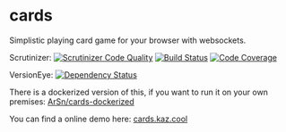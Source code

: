 # cards

Simplistic playing card game for your browser with websockets.

Scrutinizer: 
[![Scrutinizer Code Quality](https://scrutinizer-ci.com/g/ArSn/cards/badges/quality-score.png?b=master)](https://scrutinizer-ci.com/g/ArSn/cards/?branch=master)
[![Build Status](https://scrutinizer-ci.com/g/ArSn/cards/badges/build.png?b=master)](https://scrutinizer-ci.com/g/ArSn/cards/build-status/master)
[![Code Coverage](https://scrutinizer-ci.com/g/ArSn/cards/badges/coverage.png?b=master)](https://scrutinizer-ci.com/g/ArSn/cards/?branch=master)

VersionEye: [![Dependency Status](https://www.versioneye.com/user/projects/5838ac424ef1640054f2a2a6/badge.svg?style=flat-square)](https://www.versioneye.com/user/projects/5838ac424ef1640054f2a2a6)

There is a dockerized version of this, if you want to run it on your own premises: [ArSn/cards-dockerized](https://github.com/ArSn/cards-dockerized)

You can find a online demo here: [cards.kaz.cool](http://cards.kaz.cool/)